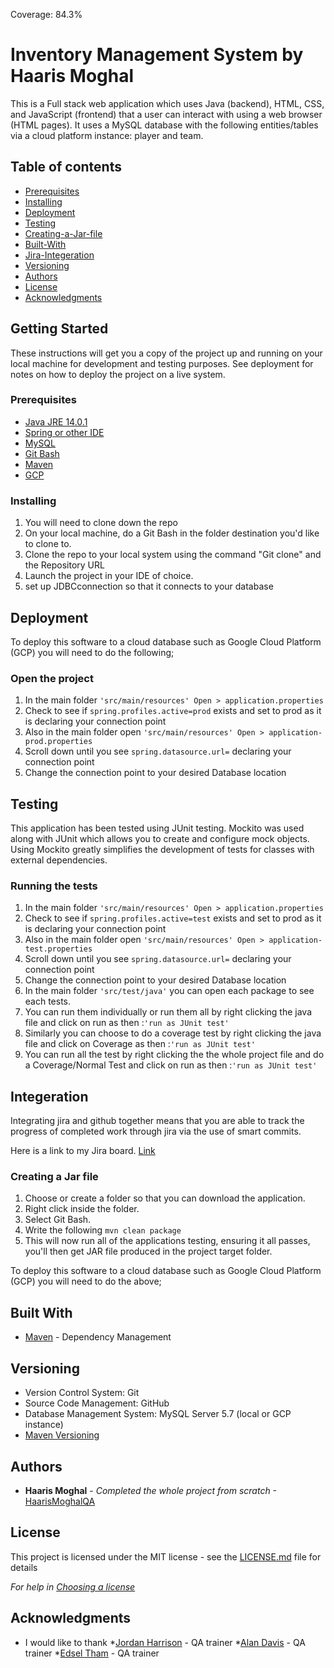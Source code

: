Coverage: 84.3%

# Inventory Management System by Haaris Moghal

This is a Full stack web application which uses Java (backend), HTML, CSS, and JavaScript (frontend) that a user can interact with using a web browser (HTML pages).
It uses a MySQL database with the following entities/tables via a cloud platform instance: player and team.

## Table of contents

* [Prerequisites](https://github.com/HaarismoghalQA/HobbyProject#Prerequisites)
* [Installing](https://github.com/HaarismoghalQA/HobbyProject#Installing)
* [Deployment](https://github.com/HaarismoghalQA/HobbyProject#Deployment)
* [Testing](https://github.com/HaarismoghalQA/HobbyProject#Testing)
* [Creating-a-Jar-file](https://github.com/HaarismoghalQA/HobbyProjectCreating-a-Jar-file)
* [Built-With](https://github.com/HaarismoghalQA/HobbyProject#Built-With)
* [Jira-Integeration](https://github.com/HaarismoghalQA/HobbyProject#Integeration)
* [Versioning](https://github.com/HaarismoghalQA/HobbyProject#Versioning)
* [Authors](https://github.com/HaarismoghalQA/HobbyProject#Authors)
* [License](https://github.com/HaarismoghalQA/HobbyProject#License)
* [Acknowledgments](https://github.com/HaarismoghalQA/HobbyProject#Acknowledgments)


## Getting Started

These instructions will get you a copy of the project up and running on your local machine for development and testing purposes. See deployment for notes on how to deploy the project on a live system.

### Prerequisites


* [Java JRE 14.0.1](https://www.oracle.com/uk/java/technologies/javase/jdk14-archive-downloads.html)
* [Spring or other IDE](https://spring.io/tools)
* [MySQL](https://www.mysql.com/downloads/)
* [Git Bash](https://git-scm.com/downloads)
* [Maven](https://maven.apache.org/)
* [GCP](https://cloud.google.com/)

### Installing

1. You will need to clone down the repo
2. On your local machine, do a Git Bash in the folder destination you'd like to clone to. 
3. Clone the repo to your local system using the command "Git clone" and the Repository URL 
4. Launch the project in your IDE of choice.
5. set up JDBCconnection so that it connects to your database

## Deployment

To deploy this software to a cloud database such as Google Cloud Platform (GCP) you will need to do the following;

### Open the project

1. In the main folder ```'src/main/resources' Open > application.properties``` 
2. Check to see if  ``` spring.profiles.active=prod ``` exists and set to prod as it is declaring your connection point
3. Also in the main folder open ```'src/main/resources' Open > application-prod.properties``` 
4. Scroll down until you see ``` spring.datasource.url= ``` declaring your connection point
5. Change the connection point to your desired Database location

## Testing

This application has been tested using JUnit testing. Mockito was used along with JUnit which allows you to create and configure mock objects. Using Mockito greatly simplifies the development of tests for classes with external dependencies.

### Running the tests

1. In the main folder ```'src/main/resources' Open > application.properties``` 
2. Check to see if  ``` spring.profiles.active=test ``` exists and set to prod as it is declaring your connection point
3. Also in the main folder open ```'src/main/resources' Open > application-test.properties``` 
4. Scroll down until you see ``` spring.datasource.url= ``` declaring your connection point
5. Change the connection point to your desired Database location
6. In the main folder ```'src/test/java'``` you can open each package to see each tests.
7. You can run them individually or run them all by right clicking the java file and click on run as then :```'run as JUnit test'```
8. Similarly you can choose to do a coverage test by right clicking the java file and click on Coverage as then :```'run as JUnit test'```
9. You can run all the test by right clicking the the whole project file and do a Coverage/Normal Test and click on run as then :```'run as JUnit test'```

## Integeration

Integrating jira and github together means that you are able to track the progress of completed work through jira via the use of smart commits.

Here is a link to my Jira board. [Link](https://haarismoghalims.atlassian.net/jira/software/projects/HOB/boards/2)

### Creating a Jar file

1. Choose or create a folder so that you can download the application.
2. Right click inside the folder.
3. Select Git Bash.
4. Write the following ```mvn clean package```
6. This will now run all of the applications testing, ensuring it all passes, you'll then get JAR file produced in the project target folder.

To deploy this software to a cloud database such as Google Cloud Platform (GCP) you will need to do the above;


## Built With

* [Maven](https://maven.apache.org/) - Dependency Management

## Versioning

* Version Control System: Git 
* Source Code Management: GitHub 
* Database Management System: MySQL Server 5.7 (local or GCP instance)
* [Maven Versioning](https://maven.apache.org/)

## Authors

* **Haaris Moghal** - *Completed the whole project from scratch* -[HaarisMoghalQA](https://github.com/HaarismoghalQA)

## License

This project is licensed under the MIT license - see the [LICENSE.md](LICENSE.md) file for details 

*For help in [Choosing a license](https://choosealicense.com/)*

## Acknowledgments

* I would like to thank *[Jordan Harrison](https://github.com/JHarry444) - QA trainer *[Alan Davis](https://github.com/MorickClive)  - QA trainer *[Edsel Tham](https://github.com/MorickClive)  - QA trainer

